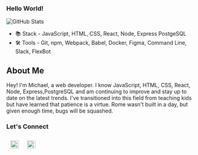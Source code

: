 ### Hello World!

![GitHub Stats](https://github-readme-stats.vercel.app/api?username=michael5522&count_private=true&show_icons=true&include_all_commits=true&theme=graywhite)
- 📚 Stack - JavaScript, HTML, CSS, React, Node, Express PostgeSQL
- 🛠 Tools -  Git, npm, Webpack, Babel, Docker, Figma, Command Line, Slack, FlexBot
## About Me
Hey! I'm Michael, a web developer. I know JavaScript, HTML, CSS, React, Node, Express,PostgreSQL and am continuing to improve and stay up to date on the latest trends. I've transitioned into this field from teaching kids but have learned that patience is a virtue. Rome wasn't built in a day, but given enough time, bugs will be squashed.
### Let's Connect
[<img align="left" alt="LinkedIn" width="22px" src="https://cdn.jsdelivr.net/npm/simple-icons@v3/icons/linkedin.svg"  style="margin: 11px;"/>](https://www.linkedin.com/in/chang-michael/)
[<img align="left" alt="Email" width="22px" src="https://cdn.jsdelivr.net/npm/simple-icons@v3/icons/gmail.svg"  style="margin: 11px;"/>](mailto:michaelkuochang@gmail.com)
<!--
**michael5522/michael5522** is a ✨ _special_ ✨ repository because its `README.md` (this file) appears on your GitHub profile.

Here are some ideas to get you started:

- 🔭 I’m currently working on ...
- 🌱 I’m currently learning ...
- 👯 I’m looking to collaborate on ...
- 🤔 I’m looking for help with ...
- 💬 Ask me about ...
- 📫 How to reach me: ...
- 😄 Pronouns: ...
- ⚡ Fun fact: ...
-->
